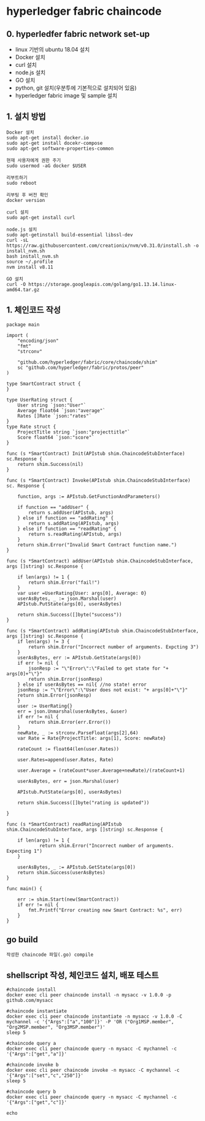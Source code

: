 # hyperledger fabric chaincode 

## 0. hyperledfer fabric network set-up
- linux 기반의 ubuntu 18.04 설치
- Docker 설치
- curl 설치
- node.js 설치
- GO 설치
- python, git 설치(우분투에 기본적으로 설치되어 있음)
- hyperledger fabric image 및 sample 설치

## 1. 설치 방법
    Docker 설치
    sudo apt-get install docker.io
    sudo apt-get install docekr-compose
    sudo apt-get software-properties-common

    현재 사용자에게 권한 주기
    sudo usermod -aG docker $USER
    
    리부트하기
    sudo reboot
    
    리부팅 후 버전 확인
    docker version

    curl 설치
    sudo apt-get install curl

    node.js 설치
    sudo apt-getinstall build-essential libssl-dev
    curl -sL https://raw.githubusercontent.com/creationix/nvm/v0.31.0/install.sh -o install_nvm.sh
    bash install_nvm.sh
    source ~/.profile
    nvm install v8.11

    GO 설치
    curl -O https://storage.googleapis.com/golang/go1.13.14.linux-amd64.tar.gz
    


## 1. 체인코드 작성 
    package main

    import (
        "encoding/json"
        "fmt"
        "strconv"

        "github.com/hyperledger/fabric/core/chaincode/shim"
        sc "github.com/hyperledger/fabric/protos/peer"
    )

    type SmartContract struct {
    }

    type UserRating struct {
        User string `json:"User"`
        Average float64 `json:"average"`
        Rates []Rate `json:"rates"`
    }
    type Rate struct {
        ProjectTitle string `json:"projecttitle"`
        Score float64 `json:"score"`
    }

    func (s *SmartContract) Init(APIstub shim.ChaincodeStubInterface) sc.Response {
        return shim.Success(nil)
    }

    func (s *SmartContract) Invoke(APIstub shim.ChaincodeStubInterface) sc. Response {

        function, args := APIstub.GetFunctionAndParameters()

        if function == "addUser" {
            return s.addUser(APIstub, args)
        } else if function == "addRating" {
            return s.addRating(APIstub, args)
        } else if function == "readRating" {
            return s.readRating(APIstub, args)
        }
        return shim.Error("Invalid Smart Contract function name.")
    }

    func (s *SmartContract) addUser(APIstub shim.ChaincodeStubInterface, args []string) sc.Response {

        if len(args) != 1 {
            return shim.Error("fail!")
        }
        var user =UserRating{User: args[0], Average: 0}
        userAsBytes, _ := json.Marshal(user)
        APIstub.PutState(args[0], userAsBytes)

        return shim.Success([]byte("success"))
    }

    func (s *SmartContract) addRating(APIstub shim.ChaincodeStubInterface, args []string) sc.Response {
        if len(args) != 3 {
            return shim.Error("Incorrect number of arguments. Expcting 3")
        }
        userAsBytes, err := APIstub.GetState(args[0])
        if err != nil {
            jsonResp := "\"Error\":\"Failed to get state for "+ args[0]+"\"}"
            return shim.Error(jsonResp)
        } else if userAsBytes == nil{ //no state! error
        jsonResp := "\"Error\":\"User does not exist: "+ args[0]+"\"}"
        return shim.Error(jsonResp)
        }
        user := UserRating{}
        err = json.Unmarshal(userAsBytes, &user)
        if err != nil {
            return shim.Error(err.Error())
        }
        newRate, _ := strconv.ParseFloat(args[2],64)
        var Rate = Rate{ProjectTitle: args[1], Score: newRate}

        rateCount := float64(len(user.Rates))

        user.Rates=append(user.Rates, Rate)

        user.Average = (rateCount*user.Average+newRate)/(rateCount+1)

        userAsBytes, err = json.Marshal(user)

        APIstub.PutState(args[0], userAsBytes)

        return shim.Success([]byte("rating is updated"))

    }

    func (s *SmartContract) readRating(APIstub shim.ChaincodeStubInterface, args []string) sc.Response {

        if len(args) != 1 {
                return shim.Error("Incorrect number of arguments. Expecting 1")
        }

        userAsBytes, _ := APIstub.GetState(args[0])
        return shim.Success(userAsBytes)
    }

    func main() {

        err := shim.Start(new(SmartContract))
        if err != nil {
            fmt.Printf("Error creating new Smart Contract: %s", err)
        }
    }

## go build
    작성한 chaincode 파일(.go) compile

## shellscript 작성, 체인코드 설치, 배포 테스트
    #chaincode install
    docker exec cli peer chaincode install -n mysacc -v 1.0.0 -p github.com/mysacc

    #chaincode instantiate
    docker exec cli peer chaincode instantiate -n mysacc -v 1.0.0 -C mychannel -c '{"Args":["a","100"]}' -P 'OR ("Org1MSP.member", "Org2MSP.member", "Org3MSP.member")'
    sleep 5

    #chaincode query a
    docker exec cli peer chaincode query -n mysacc -C mychannel -c '{"Args":["get","a"]}'

    #chaincode invoke b
    docker exec cli peer chaincode invoke -n mysacc -C mychannel -c '{"Args":["set","c","250"]}'
    sleep 5

    #chaincode query b
    docker exec cli peer chaincode query -n mysacc -C mychannel -c '{"Args":["get","c"]}'

    echo

## 